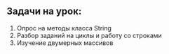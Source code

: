 ## Задачи на урок:

1. Опрос на методы класса String 
2. Разбор заданий на циклы и работу со строками
3. Изучение двумерных массивов



